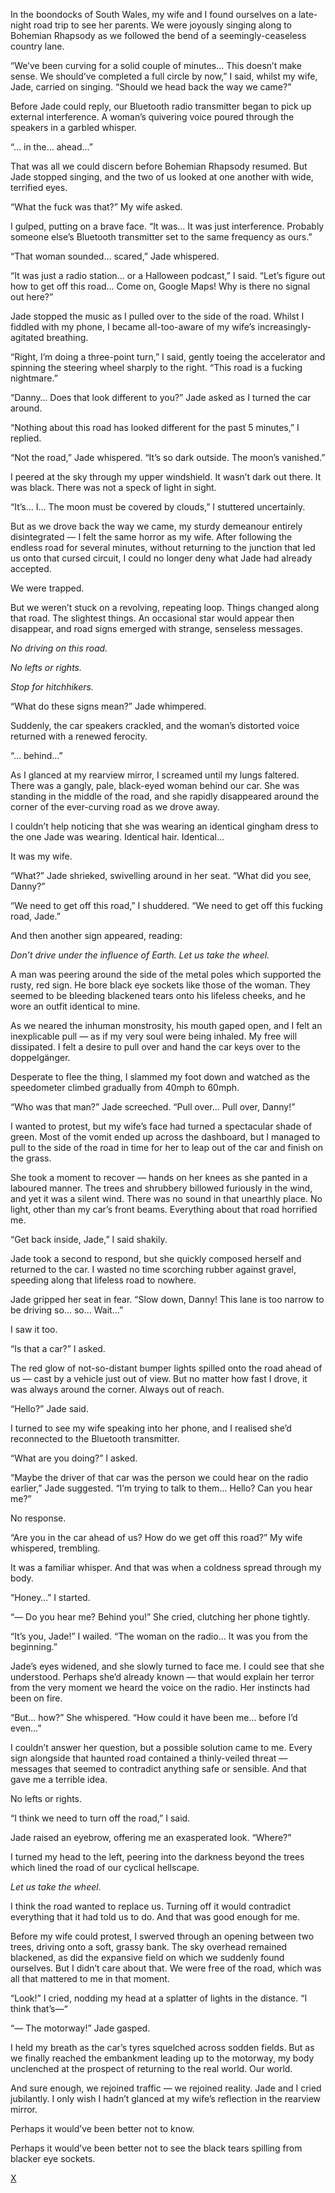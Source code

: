 In the boondocks of South Wales, my wife and I found ourselves on a late-night road trip to see her parents. We were joyously singing along to Bohemian Rhapsody as we followed the bend of a seemingly-ceaseless country lane.

“We’ve been curving for a solid couple of minutes… This doesn’t make sense. We should’ve completed a full circle by now,” I said, whilst my wife, Jade, carried on singing. “Should we head back the way we came?”

Before Jade could reply, our Bluetooth radio transmitter began to pick up external interference. A woman’s quivering voice poured through the speakers in a garbled whisper.

“… in the… ahead…”

That was all we could discern before Bohemian Rhapsody resumed. But Jade stopped singing, and the two of us looked at one another with wide, terrified eyes.

“What the fuck was that?” My wife asked.

I gulped, putting on a brave face. “It was… It was just interference. Probably someone else’s Bluetooth transmitter set to the same frequency as ours.”

“That woman sounded… scared,” Jade whispered.

“It was just a radio station… or a Halloween podcast,” I said. “Let’s figure out how to get off this road… Come on, Google Maps! Why is there no signal out here?”

Jade stopped the music as I pulled over to the side of the road. Whilst I fiddled with my phone, I became all-too-aware of my wife’s increasingly-agitated breathing.

“Right, I’m doing a three-point turn,” I said, gently toeing the accelerator and spinning the steering wheel sharply to the right. “This road is a fucking nightmare.”

“Danny… Does that look different to you?” Jade asked as I turned the car around.

“Nothing about this road has looked different for the past 5 minutes,” I replied.

“Not the road,” Jade whispered. “It’s so dark outside. The moon’s vanished.”

I peered at the sky through my upper windshield. It wasn’t dark out there. It was black. There was not a speck of light in sight.

“It’s… I… The moon must be covered by clouds,” I stuttered uncertainly.

But as we drove back the way we came, my sturdy demeanour entirely disintegrated — I felt the same horror as my wife. After following the endless road for several minutes, without returning to the junction that led us onto that cursed circuit, I could no longer deny what Jade had already accepted.

We were trapped.

But we weren’t stuck on a revolving, repeating loop. Things changed along that road. The slightest things. An occasional star would appear then disappear, and road signs emerged with strange, senseless messages.

*No driving on this road.*

*No lefts or rights.*

*Stop for hitchhikers.*

“What do these signs mean?” Jade whimpered.

Suddenly, the car speakers crackled, and the woman’s distorted voice returned with a renewed ferocity.

“… behind…”

As I glanced at my rearview mirror, I screamed until my lungs faltered. There was a gangly, pale, black-eyed woman behind our car. She was standing in the middle of the road, and she rapidly disappeared around the corner of the ever-curving road as we drove away.

I couldn’t help noticing that she was wearing an identical gingham dress to the one Jade was wearing. Identical hair. Identical…

It was my wife.

“What?” Jade shrieked, swivelling around in her seat. “What did you see, Danny?”

“We need to get off this road,” I shuddered. “We need to get off this fucking road, Jade.”

And then another sign appeared, reading:

*Don’t drive under the influence of Earth. Let us take the wheel.*

A man was peering around the side of the metal poles which supported the rusty, red sign. He bore black eye sockets like those of the woman. They seemed to be bleeding blackened tears onto his lifeless cheeks, and he wore an outfit identical to mine.

As we neared the inhuman monstrosity, his mouth gaped open, and I felt an inexplicable pull — as if my very soul were being inhaled. My free will dissipated. I felt a desire to pull over and hand the car keys over to the doppelgänger.

Desperate to flee the thing, I slammed my foot down and watched as the speedometer climbed gradually from 40mph to 60mph.

“Who was that man?” Jade screeched. “Pull over… Pull over, Danny!”

I wanted to protest, but my wife’s face had turned a spectacular shade of green. Most of the vomit ended up across the dashboard, but I managed to pull to the side of the road in time for her to leap out of the car and finish on the grass.

She took a moment to recover — hands on her knees as she panted in a laboured manner. The trees and shrubbery billowed furiously in the wind, and yet it was a silent wind. There was no sound in that unearthly place. No light, other than my car’s front beams. Everything about that road horrified me.

“Get back inside, Jade,” I said shakily.

Jade took a second to respond, but she quickly composed herself and returned to the car. I wasted no time scorching rubber against gravel, speeding along that lifeless road to nowhere.

Jade gripped her seat in fear. “Slow down, Danny! This lane is too narrow to be driving so… so… Wait…”

I saw it too.

“Is that a car?” I asked.

The red glow of not-so-distant bumper lights spilled onto the road ahead of us — cast by a vehicle just out of view. But no matter how fast I drove, it was always around the corner. Always out of reach.

“Hello?” Jade said.

I turned to see my wife speaking into her phone, and I realised she’d reconnected to the Bluetooth transmitter.

“What are you doing?” I asked.

“Maybe the driver of that car was the person we could hear on the radio earlier,” Jade suggested. “I’m trying to talk to them… Hello? Can you hear me?”

No response.

“Are you in the car ahead of us? How do we get off this road?” My wife whispered, trembling.

It was a familiar whisper. And that was when a coldness spread through my body.

“Honey…” I started.

“— Do you hear me? Behind you!” She cried, clutching her phone tightly.

“It’s you, Jade!” I wailed. “The woman on the radio… It was you from the beginning.”

Jade’s eyes widened, and she slowly turned to face me. I could see that she understood. Perhaps she’d already known — that would explain her terror from the very moment we heard the voice on the radio. Her instincts had been on fire.

“But… how?” She whispered. “How could it have been me… before I’d even…”

I couldn’t answer her question, but a possible solution came to me. Every sign alongside that haunted road contained a thinly-veiled threat — messages that seemed to contradict anything safe or sensible. And that gave me a terrible idea.

No lefts or rights.

“I think we need to turn off the road,” I said.

Jade raised an eyebrow, offering me an exasperated look. “Where?”

I turned my head to the left, peering into the darkness beyond the trees which lined the road of our cyclical hellscape.

*Let us take the wheel.*

I think the road wanted to replace us. Turning off it would contradict everything that it had told us to do. And that was good enough for me.

Before my wife could protest, I swerved through an opening between two trees, driving onto a soft, grassy bank. The sky overhead remained blackened, as did the expansive field on which we suddenly found ourselves. But I didn’t care about that. We were free of the road, which was all that mattered to me in that moment.

“Look!” I cried, nodding my head at a splatter of lights in the distance. “I think that’s—“

“— The motorway!” Jade gasped.

I held my breath as the car’s tyres squelched across sodden fields. But as we finally reached the embankment leading up to the motorway, my body unclenched at the prospect of returning to the real world. Our world.

And sure enough, we rejoined traffic — we rejoined reality. Jade and I cried jubilantly. I only wish I hadn’t glanced at my wife’s reflection in the rearview mirror.

Perhaps it would’ve been better not to know.

Perhaps it would’ve been better not to see the black tears spilling from blacker eye sockets.

[X](https://www.reddit.com/r/dominiceagle)